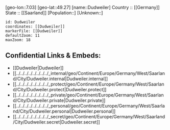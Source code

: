 ﻿---
location: [49.27,7.03] 
mapzoom: [7,12] 
mapmarker: city 
type: City
tags:
- geo/City


SpocWebEntityId: 29903
isDeleted: false
confidential: public

---
[geo-lon::7.03] 
[geo-lat::49.27] 
[name::Dudweiler] 
Country :: [[Germany]]  
State :: [[Saarland]] 
[Population::] 
[Unknown::] 


```leaflet
id: Dudweiler
coordinates: [[Dudweiler]] 
markerFile: [[Dudweiler]] 
defaultZoom: 11 
maxZoom: 18
```


## Confidential Links & Embeds: 
- [[Dudweiler|Dudweiler]]  
- [[../../../../../../../../_internal/geo/Continent/Europe/Germany/West/Saarland/City/Dudweiler.internal|Dudweiler.internal]] 
- [[../../../../../../../../_protect/geo/Continent/Europe/Germany/West/Saarland/City/Dudweiler.protect|Dudweiler.protect]] 
- [[../../../../../../../../_private/geo/Continent/Europe/Germany/West/Saarland/City/Dudweiler.private|Dudweiler.private]] 
- [[../../../../../../../../_personal/geo/Continent/Europe/Germany/West/Saarland/City/Dudweiler.personal|Dudweiler.personal]] 
- [[../../../../../../../../_secret/geo/Continent/Europe/Germany/West/Saarland/City/Dudweiler.secret|Dudweiler.secret]] 
